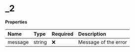 # \_2

**Properties**

| Name    | Type   | Required | Description          |
| :------ | :----- | :------- | :------------------- |
| message | string | ❌       | Message of the error |

